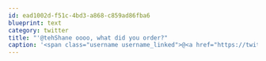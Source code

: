 ```yaml
---
id: ead1002d-f51c-4bd3-a868-c859ad86fba6
blueprint: text
category: twitter
title: "'@tehShane oooo, what did you order?"
caption: '<span class="username username_linked">@<a href="https://twitter.com/tehShane" title="Shane Lawrence">tehShane</a></span> oooo, what did you order?'
---
```

